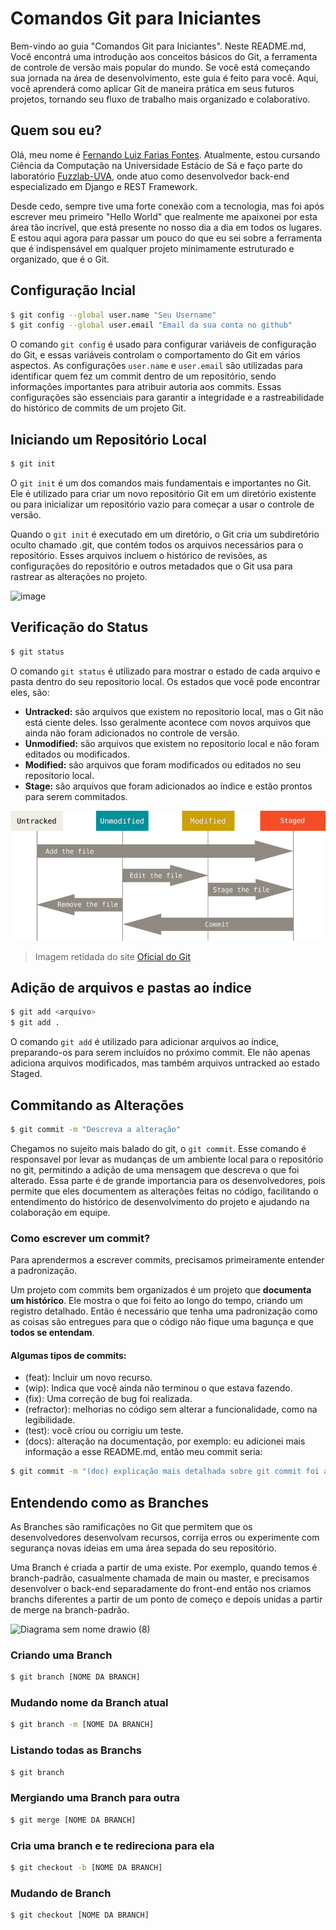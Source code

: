 # Comandos Git para Iniciantes
Bem-vindo ao guia "Comandos Git para Iniciantes". Neste README.md, Você encontrá uma introdução aos conceitos básicos do Git, a ferramenta de controle de versão mais popular do mundo. Se você está começando sua jornada na área de desenvolvimento, este guia é feito para você. Aqui, você aprenderá como aplicar Git de maneira prática em seus futuros projetos, tornando seu fluxo de trabalho mais organizado e colaborativo.

## Quem sou eu?
Olá, meu nome é [Fernando Luiz Farias Fontes](https://github.com/Nando2003/Nando2003). Atualmente, estou cursando Ciência da Computação na Universidade Estácio de Sá e faço parte do laboratório [Fuzzlab-UVA](https://github.com/FuzzyLab-UVA), onde atuo como desenvolvedor back-end especializado em Django e REST Framework.

Desde cedo, sempre tive uma forte conexão com a tecnologia, mas foi após escrever meu primeiro "Hello World" que realmente me apaixonei por esta área tão incrível, que está presente no nosso dia a dia em todos os lugares. E estou aqui agora para passar um pouco do que eu sei sobre a ferramenta que é indispensável em qualquer projeto minimamente estruturado e organizado, que é o Git.

## Configuração Incial

```bash
$ git config --global user.name "Seu Username"
$ git config --global user.email "Email da sua conta no github"
```

O comando ```git config``` é usado para configurar variáveis de configuração do Git, e essas variáveis controlam o comportamento do Git em vários aspectos. As configurações ```user.name``` e ```user.email``` são utilizadas para identificar quem fez um commit dentro de um repositório, sendo informações importantes para atribuir autoria aos commits. Essas configurações são essenciais para garantir a integridade e a rastreabilidade do histórico de commits de um projeto Git.


## Iniciando um Repositório Local

```bash
$ git init
```

O ```git init``` é um dos comandos mais fundamentais e importantes no Git. Ele é utilizado para criar um novo repositório Git em um diretório existente ou para inicializar um repositório vazio para começar a usar o controle de versão. 

Quando o ```git init``` é executado em um diretório, o Git cria um subdiretório oculto chamado .git, que contém todos os arquivos necessários para o repositório. Esses arquivos incluem o histórico de revisões, as configurações do repositório e outros metadados que o Git usa para rastrear as alterações no projeto.

![image](https://github.com/Nando2003/git-commands/assets/80061398/b4eb4540-ba97-49ed-b89e-9cc60be068c4)

## Verificação do Status

```bash
$ git status
```

O comando ```git status``` é utilizado para mostrar o estado de cada arquivo e pasta dentro do seu repositorio local. Os estados que você pode encontrar eles, são:

- <b>Untracked:</b> são arquivos que existem no repositorio local, mas o Git não está ciente deles. Isso geralmente acontece com novos arquivos que ainda não foram adicionados no controle de versão.
- <b>Unmodified:</b> são arquivos que existem no repositorio local e não foram editados ou modificados.
- <b>Modified:</b> são arquivos que foram modificados ou editados no seu repositorio local.
- <b>Stage:</b> são arquivos que foram adicionados ao índice e estão prontos para serem commitados.

![image](images/lifecycle.png)

> Imagem retidada do site [Oficial do Git](https://git-scm.com/book/en/v2/Git-Basics-Recording-Changes-to-the-Repository)

## Adição de arquivos e pastas ao índice

```bash
$ git add <arquivo>
$ git add .
```

O comando ```git add``` é utilizado para adicionar arquivos ao índice, preparando-os para serem incluídos no próximo commit. Ele não apenas adiciona arquivos modificados, mas também arquivos untracked ao estado Staged.

## Commitando as Alterações

```bash
$ git commit -m "Descreva a alteração"
```

Chegamos no sujeito mais balado do git, o ```git commit```. Esse comando é responsavel por levar as mudanças de um ambiente local para o repositório no git, permitindo a adição de uma mensagem que descreva o que foi alterado. Essa parte é de grande importancia para os 
desenvolvedores, pois permite que eles documentem as alterações feitas no código, facilitando o entendimento do histórico de desenvolvimento do projeto e ajudando na colaboração em equipe.

### Como escrever um commit?

Para aprendermos a escrever commits, precisamos primeiramente entender a padronização.

Um projeto com commits bem organizados é um projeto que <b>documenta um histórico</b>. Ele mostra o que foi feito ao longo do tempo, criando um registro detalhado. Então é necessário que tenha uma padronização como as coisas são entregues para que o código não fique uma bagunça e que <b>todos se entendam</b>. 

#### Algumas tipos de commits:

- (feat): Incluir um novo recurso.
- (wip): Indica que você ainda não terminou o que estava fazendo.
- (fix): Uma correção de bug foi realizada.
- (refractor): melhorias no código sem alterar a funcionalidade, como na legibilidade.
- (test): você criou ou corrigiu um teste.
- (docs): alteração na documentação, por exemplo: eu adicionei mais informação a esse README.md, então meu commit seria:

```bash
$ git commit -m "(doc) explicação mais detalhada sobre git commit foi adicionada"
```

## Entendendo como as Branches

As Branches são ramificações no Git que permitem que os desenvolvedores desenvolvam recursos, corrija erros ou experimente com segurança novas ideias em uma área sepada do seu repositório.

Uma Branch é criada a partir de uma existe. Por exemplo, quando temos é branch-padrão, casualmente chamada de main ou master, e precisamos desenvolver o back-end separadamente do front-end então nos criamos branchs diferentes a partir de um ponto de começo e depois unidas a partir de merge na branch-padrão.

![Diagrama sem nome drawio (8)](https://github.com/Nando2003/git-commands/assets/80061398/2f10779c-aab2-4768-b94d-4b7e7b1f1c6b)

### Criando uma Branch

```bash
$ git branch [NOME DA BRANCH]
```

### Mudando nome da Branch atual

```bash
$ git branch -m [NOME DA BRANCH]
```

### Listando todas as Branchs

```bash
$ git branch
```

### Mergiando uma Branch para outra

```bash
$ git merge [NOME DA BRANCH]
```

### Cria uma branch e te redireciona para ela

```bash
$ git checkout -b [NOME DA BRANCH]
```

### Mudando de Branch

```bash
$ git checkout [NOME DA BRANCH]
```



